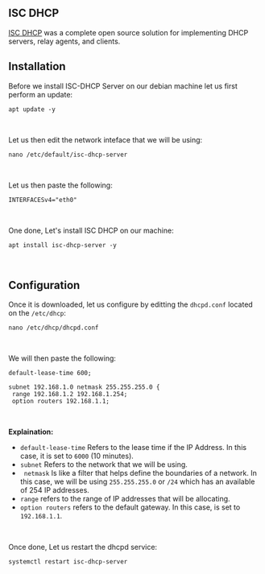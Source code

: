 ## ISC DHCP

[ISC DHCP](https://www.isc.org/dhcp/) was a complete open source solution for implementing DHCP servers, relay agents, and clients.

## Installation

Before we install ISC-DHCP Server on our debian machine let us first perform an update:
```
apt update -y
```
<br>

Let us then edit the network inteface that we will be using:
```
nano /etc/default/isc-dhcp-server
```
<br>

Let us then paste the following:
```
INTERFACESv4="eth0"
```
<br>

One done, Let's install ISC DHCP on our machine:
```
apt install isc-dhcp-server -y
```
<br>

## Configuration

Once it is downloaded, let us configure by editting the ```dhcpd.conf``` located on the ```/etc/dhcp```:
```
nano /etc/dhcp/dhcpd.conf
```
<br>

We will then paste the following:
```
default-lease-time 600;
    
subnet 192.168.1.0 netmask 255.255.255.0 {
 range 192.168.1.2 192.168.1.254;
 option routers 192.168.1.1;
```
<br>

**Explaination:**

* ```default-lease-time``` Refers to the lease time if the IP Address. In this case, it is set to ```6000``` (10 minutes).
* ```subnet``` Refers to the network that we will be using.
* ``` netmask``` Is like a filter that helps define the boundaries of a network. In this case, we will be using ```255.255.255.0``` or ```/24``` which has an available of 254 IP addresses.
* ```range``` refers to the range of IP addresses that will be allocating.
* ```option routers``` refers to the default gateway. In this case, is set to ```192.168.1.1```.
<br>

Once done, Let us restart the dhcpd service:
```
systemctl restart isc-dhcp-server
```
<br>




